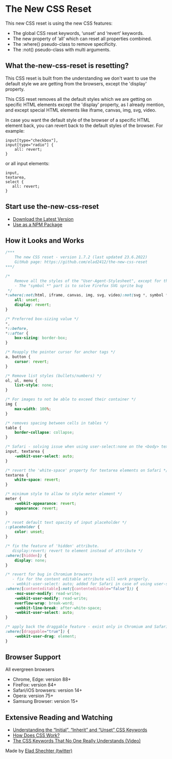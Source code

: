 # The New CSS Reset

This new CSS reset is using the new CSS features:
- The global CSS reset keywords, ‘unset’ and ‘revert’ keywords.
- The new property of ‘all’ which can reset all properties combined.
- The :where() pseudo-class to remove specificity.
- The :not() pseudo-class with multi arguments.

## What the-new-css-reset is resetting?
This CSS reset is built from the understanding we don't want to use the default style we are getting from the browsers, except the 'display' property.

This CSS reset removes all the default styles which we are getting on specific HTML elements except the 'display' property, as I already mention, and except special HTML elements like iframe, canvas, img, svg, video.

In case you want the default style of the browser of a specific HTML element back, you can revert back to the default styles of the browser. For example:
```
input[type="checkbox"],
input[type="radio"] {
    all: revert;
}
 ```
 
 or all input elements:
 ```
 input,
 textarea,
 select {
    all: revert;
 }
 ```
## Start use the-new-css-reset
- [Download the Latest Version](https://raw.githubusercontent.com/elad2412/the-new-css-reset/main/css/reset.css)
- [Use as a NPM Package](https://www.npmjs.com/package/the-new-css-reset)

## How it Looks and Works
```css
/***
    The new CSS reset - version 1.7.2 (last updated 23.6.2022)
    GitHub page: https://github.com/elad2412/the-new-css-reset
***/

/*
    Remove all the styles of the "User-Agent-Stylesheet", except for the 'display' property
    - The "symbol *" part is to solve Firefox SVG sprite bug
 */
*:where(:not(html, iframe, canvas, img, svg, video):not(svg *, symbol *)) {
    all: unset;
    display: revert;
}

/* Preferred box-sizing value */
*,
*::before,
*::after {
    box-sizing: border-box;
}

/* Reapply the pointer cursor for anchor tags */
a, button {
    cursor: revert;
}

/* Remove list styles (bullets/numbers) */
ol, ul, menu {
    list-style: none;
}

/* For images to not be able to exceed their container */
img {
    max-width: 100%;
}

/* removes spacing between cells in tables */
table {
    border-collapse: collapse;
}

/* Safari - solving issue when using user-select:none on the <body> text input doesn't working */
input, textarea {
    -webkit-user-select: auto;
}

/* revert the 'white-space' property for textarea elements on Safari */
textarea {
    white-space: revert;
}

/* minimum style to allow to style meter element */
meter {
    -webkit-appearance: revert;
    appearance: revert;
}

/* reset default text opacity of input placeholder */
::placeholder {
    color: unset;
}

/* fix the feature of 'hidden' attribute.
   display:revert; revert to element instead of attribute */
:where([hidden]) {
    display: none;
}

/* revert for bug in Chromium browsers
   - fix for the content editable attribute will work properly.
   - webkit-user-select: auto; added for Safari in case of using user-select:none on wrapper element*/
:where([contenteditable]:not([contenteditable="false"])) {
    -moz-user-modify: read-write;
    -webkit-user-modify: read-write;
    overflow-wrap: break-word;
    -webkit-line-break: after-white-space;
    -webkit-user-select: auto;
}

/* apply back the draggable feature - exist only in Chromium and Safari */
:where([draggable="true"]) {
    -webkit-user-drag: element;
}
```
## Browser Support
All evergreen browsers 
- Chrome, Edge: version 88+
- FireFox: version 84+
- Safari/iOS browsers: version 14+
- Opera: version 75+
- Samsung Browser: version 15+

## Extensive Reading and Watching
- [Understanding the “Initial”, “Inherit” and “Unset” CSS Keywords](https://elad.medium.com/understanding-the-initial-inherit-and-unset-css-keywords-2d70b7121695)
- [How Does CSS Work?](https://elad.medium.com/how-does-css-work-92fe7116916d)
- [The CSS Keywords That No One Really Understands (Video)](https://www.youtube.com/watch?v=nnhUBRRhKW0)

Made by [Elad Shechter (twitter)](https://twitter.com/eladsc)

